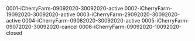 0001-iCherryFarm-09092020-30092020-active
0002-iCherryFarm-19092020-30092020-active
0003-iCherryFarm-29092020-30092020-active
0004-iCherryFarm-09082020-30092020-active
0005-iCherryFarm-09072020-30092020-cancel
0006-iCherryFarm-09092020-10092020-closed
